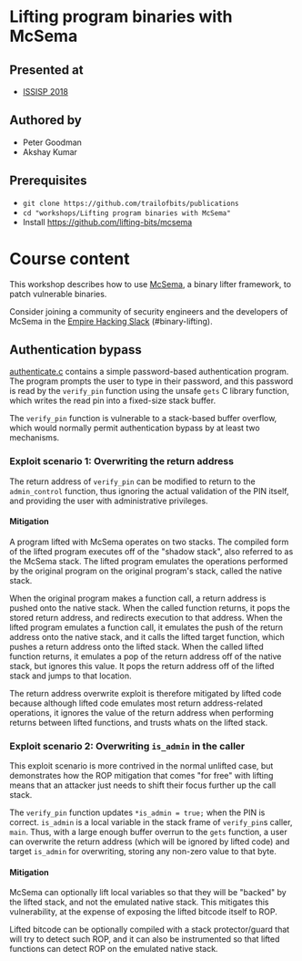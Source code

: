 # Lifting program binaries with McSema

## Presented at
 * [ISSISP 2018](https://www.issisp.org/2018/)

##  Authored by
 * Peter Goodman
 * Akshay Kumar

## Prerequisites

- `git clone https://github.com/trailofbits/publications`
- `cd "workshops/Lifting program binaries with McSema"`
- Install https://github.com/lifting-bits/mcsema

# Course content

This workshop describes how to use [McSema](https://github.com/lifting-bits/mcsema), a binary lifter framework, to patch vulnerable binaries.

Consider joining a community of security engineers and the developers of McSema in the [Empire Hacking Slack](https://empireslacking.herokuapp.com) (#binary-lifting).

## Authentication bypass

[authenticate.c](authenticate.c) contains a simple password-based authentication program.
The program prompts the user to type in their password, and this password is read by the 
`verify_pin` function using the unsafe `gets` C library function, which writes the read pin
into a fixed-size stack buffer.

The `verify_pin` function is vulnerable to a stack-based buffer overflow, which would normally
permit authentication bypass by at least two mechanisms.

### Exploit scenario 1: Overwriting the return address

The return address of `verify_pin` can be modified to return to the `admin_control` function, thus
ignoring the actual validation of the PIN itself, and providing the user with administrative
privileges.

#### Mitigation

A program lifted with McSema operates on two stacks. The compiled form of the lifted program executes
off of the "shadow stack", also referred to as the McSema stack. The lifted program emulates the operations
performed by the original program on the original program's stack, called the native stack.

When the original program makes a function call, a return address is pushed onto the native stack. When
the called function returns, it pops the stored return address, and redirects execution to that address.
When the lifted program emulates a function call, it emulates the push of the return address onto the
native stack, and it calls the lifted target function, which pushes a return address onto the lifted stack.
When the called lifted function returns, it emulates a pop of the return address off of the native stack,
but ignores this value. It pops the return address off of the lifted stack and jumps to that location.

The return address overwrite exploit is therefore mitigated by lifted code because although lifted code
emulates most return address-related operations, it ignores the value of the return address when performing
returns between lifted functions, and trusts whats on the lifted stack.

### Exploit scenario 2: Overwriting `is_admin` in the caller

This exploit scenario is more contrived in the normal unlifted case, but demonstrates how
the ROP mitigation that comes "for free" with lifting means that an attacker just needs to shift their
focus further up the call stack.

The `verify_pin` function updates `*is_admin = true;` when the PIN is correct. `is_admin` is a local
variable in the stack frame of `verify_pin`s caller, `main`. Thus, with a large enough buffer overrun
to the `gets` function, a user can overwrite the return address (which will be ignored by lifted code)
and target `is_admin` for overwriting, storing any non-zero value to that byte.

#### Mitigation

McSema can optionally lift local variables so that they will be "backed" by the lifted stack, and not
the emulated native stack. This mitigates this vulnerability, at the expense of exposing the lifted 
bitcode itself to ROP.

Lifted bitcode can be optionally compiled with a stack protector/guard that will try to detect such
ROP, and it can also be instrumented so that lifted functions can detect ROP on the emulated native
stack.
